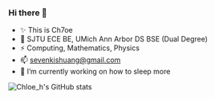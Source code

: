 ### Hi there 👋

- ✨ This is Ch7oe
- 🌱 SJTU ECE BE, UMich Ann Arbor DS BSE (Dual Degree)
- ⚡ Computing, Mathematics, Physics
- 📫 [sevenkishuang@gmail.com](mailto:sevenkishuang@gmail.com)
- 🔭 I’m currently working on how to sleep more

![Chloe_h's GitHub stats](https://github-readme-stats.vercel.app/api?username=Chloehz&count_private=true&show_icons=true&theme=apprentice)

<!--
**Chloehz/Chloehz** is a ✨ _special_ ✨ repository because its `README.md` (this file) appears on your GitHub profile.

Here are some ideas to get you started:

- 🔭 I’m currently working on ...
- 🌱 I’m currently learning ...
- 👯 I’m looking to collaborate on ...
- 🤔 I’m looking for help with ...
- 💬 Ask me about ...
- 📫 How to reach me: ...
- 😄 Pronouns: ...
- ⚡ Fun fact: ...
-->
